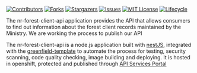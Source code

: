 <!-- PROJECT SHIELDS -->

[![Contributors](https://img.shields.io/github/contributors/bcgov/nr-forest-client-api)](/../../graphs/contributors)
[![Forks](https://img.shields.io/github/forks/bcgov/nr-forest-client-api)](/../../network/members)
[![Stargazers](https://img.shields.io/github/stars/bcgov/nr-forest-client-api)](/../../stargazers)
[![Issues](https://img.shields.io/github/issues/bcgov/nr-forest-client-api)](/../../issues)
[![MIT License](https://img.shields.io/github/license/bcgov/nr-forest-client-api.svg)](/LICENSE.md)
[![Lifecycle](https://img.shields.io/badge/Lifecycle-Experimental-339999)](https://github.com/bcgov/repomountie/blob/master/doc/lifecycle-badges.md)

The nr-forest-client-api application provides the API that allows consumers to find out information about the forest client records maintained by the Ministry. We are working the process to publish our API  

The nr-forest-client-api is a node.js application built with [nestJS](https://docs.nestjs.com), integrated with the [greenfield-template](https://github.com/bcgov/greenfield-template) to automate the process for testing, security scanning, code quality checking, image building and deploying. It is hosted in openshift, protected and published through [API Services Portal](https://api.gov.bc.ca/)



